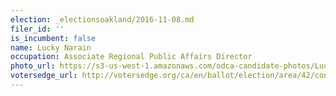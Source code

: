 ```yaml
---
election: _electionsoakland/2016-11-08.md
filer_id: ''
is_incumbent: false
name: Lucky Narain
occupation: Associate Regional Public Affairs Director
photo_url: https://s3-us-west-1.amazonaws.com/odca-candidate-photos/Lucky-Narain.png
votersedge_url: http://votersedge.org/ca/en/ballot/election/area/42/contests/contest/13217/candidate/130697?&county=Alameda%20County&election_authority_id=1
---
```

